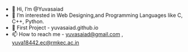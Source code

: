 - 👋 Hi, I’m @Yuvasaiad
- 👀 I’m interested in Web Designing,and Programming Languages like C, C++, Python. 
- 🌱 First Project - yuvasaiad.github.io
- 📫 How to reach me - yuvasaiad@gmail.com , yuva18442.ec@rmkec.ac.in

<!---
Yuvasaiad/Yuvasaiad is a ✨ special ✨ repository because its `README.md` (this file) appears on your GitHub profile.
You can click the Preview link to take a look at your changes.
--->
